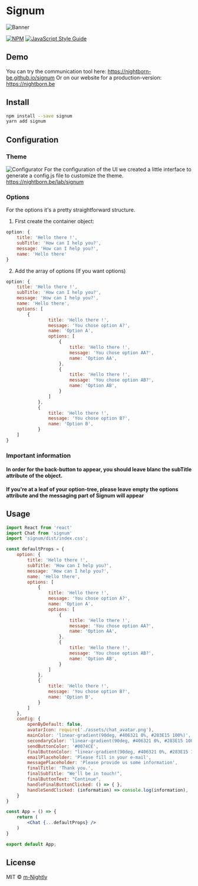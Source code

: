 # Signum
![Banner](https://github.com/nightborn-be/signum/blob/master/lab_signum.png)

[![NPM](https://img.shields.io/npm/v/signum.svg)](https://www.npmjs.com/package/signum) [![JavaScript Style Guide](https://img.shields.io/badge/code_style-standard-brightgreen.svg)](https://standardjs.com)

## Demo

You can try the communication tool here: https://nightborn-be.github.io/signum
Or on our website for a production-version: https://nightborn.be

## Install

```bash
npm install --save signum
yarn add signum
```

## Configuration

### Theme
![Configurator](https://github.com/nightborn-be/signum/blob/master/lab_signum_configurator.png)
For the configuration of the UI we created a little interface to generate a config.js file to customize the theme.
https://nightborn.be/lab/signum

### Options
For the options it's a pretty straightforward structure.

1. First create the container object:

```jsx
option: {
	title: 'Hello there !',
	subTitle: 'How can I help you?',
	message: 'How can I help you?',
	name: 'Hello there'
}
```

2. Add the array of options (If you want options)
```jsx
option: {
	title: 'Hello there !',
	subTitle: 'How can I help you?',
	message: 'How can I help you?',
	name: 'Hello there',
	options: [
		{
				title: 'Hello there !',
				message: 'You chose option A?',
				name: 'Option A',
				options: [
					{
						title: 'Hello there !',
						message: 'You chose option AA?',
						name: 'Option AA',
					},
					{
						title: 'Hello there !',
						message: 'You chose option AB?',
						name: 'Option AB',
					}
				]
			},
			{
				title: 'Hello there !',
				message: 'You chose option B?',
				name: 'Option B',
			}
	]
}
```

### Important information

#### In order for the back-button to appear, you should leave blanc the subTitle attribute of the object.
#### If you're at a leaf of your option-tree, please leave empty the options attribute and the messaging part of Signum will appear

## Usage

```jsx
import React from 'react'
import Chat from 'signum'
import 'signum/dist/index.css';

const defaultProps = {
	option: {
		title: 'Hello there !',
		subTitle: 'How can I help you?',
		message: 'How can I help you?',
		name: 'Hello there',
		options: [
			{
				title: 'Hello there !',
				message: 'You chose option A?',
				name: 'Option A',
				options: [
					{
						title: 'Hello there !',
						message: 'You chose option AA?',
						name: 'Option AA',
					},
					{
						title: 'Hello there !',
						message: 'You chose option AB?',
						name: 'Option AB',
					}
				]
			},
			{
				title: 'Hello there !',
				message: 'You chose option B?',
				name: 'Option B',
			}
		]
	},
	config: {
		openByDefault: false,
		avatarIcon: require('./assets/chat_avatar.png'),
		mainColor: 'linear-gradient(90deg, #406321 0%, #283E15 100%)',
		secondaryColor: 'linear-gradient(90deg, #406321 0%, #283E15 100%)',
		sendButtonColor: '#0074CE',
		finalButtonColor: "linear-gradient(90deg, #406321 0%, #283E15 100%)",
		emailPlaceholder: 'Please fill in your e-mail',
		messagePlaceholder: 'Please provide us some information',
		finalTitle: 'Thank you.',
		finalSubTitle: "We'll be in touch!",
		finalButtonText: "Continue",
		handleFinalButtonClicked: () => { },
		handleSendClicked: (information) => console.log(information),
	}
}

const App = () => {
	return (
		<Chat {...defaultProps} />
	)
}

export default App;
```

## License

MIT © [m-Nightly](https://github.com/m-Nightly)